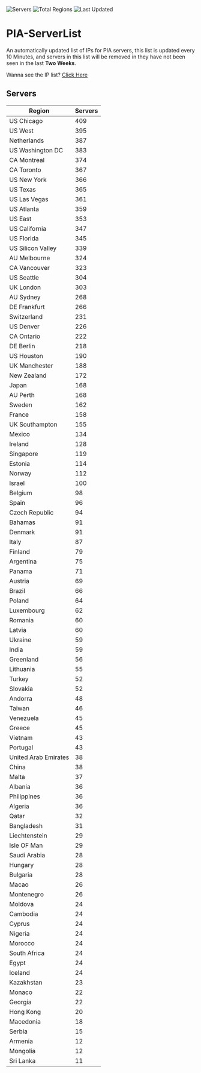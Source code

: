 ![Servers](https://img.shields.io/badge/Servers-12,494-darkgreen)
![Total Regions](https://img.shields.io/badge/Total_Regions-97-darkgreen)
![Last Updated](https://img.shields.io/badge/Last_Updated-December_16_2024_07:31_EST-darkgreen)

# PIA-ServerList
An automatically updated list of IPs for PIA servers, this list is updated every 10 Minutes, and servers in this list will be removed in they have not been seen in the last **Two Weeks**.

Wanna see the IP list? [Click Here](./servers.json)

## Servers
| Region               | Servers |
|----------------------|---------|
| US Chicago | 409 |
| US West | 395 |
| Netherlands | 387 |
| US Washington DC | 383 |
| CA Montreal | 374 |
| CA Toronto | 367 |
| US New York | 366 |
| US Texas | 365 |
| US Las Vegas | 361 |
| US Atlanta | 359 |
| US East | 353 |
| US California | 347 |
| US Florida | 345 |
| US Silicon Valley | 339 |
| AU Melbourne | 324 |
| CA Vancouver | 323 |
| US Seattle | 304 |
| UK London | 303 |
| AU Sydney | 268 |
| DE Frankfurt | 266 |
| Switzerland | 231 |
| US Denver | 226 |
| CA Ontario | 222 |
| DE Berlin | 218 |
| US Houston | 190 |
| UK Manchester | 188 |
| New Zealand | 172 |
| Japan | 168 |
| AU Perth | 168 |
| Sweden | 162 |
| France | 158 |
| UK Southampton | 155 |
| Mexico | 134 |
| Ireland | 128 |
| Singapore | 119 |
| Estonia | 114 |
| Norway | 112 |
| Israel | 100 |
| Belgium | 98 |
| Spain | 96 |
| Czech Republic | 94 |
| Bahamas | 91 |
| Denmark | 91 |
| Italy | 87 |
| Finland | 79 |
| Argentina | 75 |
| Panama | 71 |
| Austria | 69 |
| Brazil | 66 |
| Poland | 64 |
| Luxembourg | 62 |
| Romania | 60 |
| Latvia | 60 |
| Ukraine | 59 |
| India | 59 |
| Greenland | 56 |
| Lithuania | 55 |
| Turkey | 52 |
| Slovakia | 52 |
| Andorra | 48 |
| Taiwan | 46 |
| Venezuela | 45 |
| Greece | 45 |
| Vietnam | 43 |
| Portugal | 43 |
| United Arab Emirates | 38 |
| China | 38 |
| Malta | 37 |
| Albania | 36 |
| Philippines | 36 |
| Algeria | 36 |
| Qatar | 32 |
| Bangladesh | 31 |
| Liechtenstein | 29 |
| Isle OF Man | 29 |
| Saudi Arabia | 28 |
| Hungary | 28 |
| Bulgaria | 28 |
| Macao | 26 |
| Montenegro | 26 |
| Moldova | 24 |
| Cambodia | 24 |
| Cyprus | 24 |
| Nigeria | 24 |
| Morocco | 24 |
| South Africa | 24 |
| Egypt | 24 |
| Iceland | 24 |
| Kazakhstan | 23 |
| Monaco | 22 |
| Georgia | 22 |
| Hong Kong | 20 |
| Macedonia | 18 |
| Serbia | 15 |
| Armenia | 12 |
| Mongolia | 12 |
| Sri Lanka | 11 |